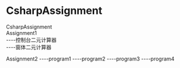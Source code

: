 # CsharpAssignment
CsharpAssignment     
Assignment1    
----控制台二元计算器  
----窗体二元计算器     

Assignment2
----program1
----program2
----program3
----program4
